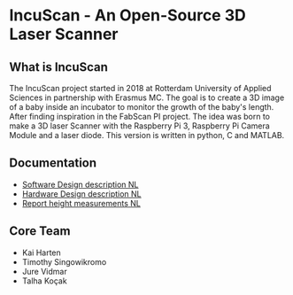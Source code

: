 # IncuScan  - An Open-Source 3D Laser Scanner

## What is IncuScan

The IncuScan project started in 2018 at Rotterdam University of Applied Sciences in partnership with Erasmus MC. The goal is to create a 3D image of a baby inside an incubator to monitor the growth of the baby's length. After finding inspiration in the FabScan PI project. The idea was born to make a 3D laser Scanner with the Raspberry Pi 3, Raspberry Pi Camera Module and a laser diode. This version is written in python, C and MATLAB.

## Documentation
* [Software Design description NL](https://github.com/kaiharten/baby3dscanner/blob/master/docs/Software%20designdocument%20V1.0.pdf)
* [Hardware Design description NL](https://github.com/kaiharten/baby3dscanner/blob/master/docs/Hardware%20designdocument%20V1.0.pdf)
* [Report height measurements NL](https://github.com/kaiharten/baby3dscanner/blob/master/docs/Onderzoeksrapport_hoogtemetingen.pdf)

## Core Team
* Kai Harten
* Timothy Singowikromo
* Jure Vidmar
* Talha Koçak





